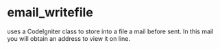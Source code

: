 email_writefile
===============

uses  a CodeIgniter class to store into a file a mail before sent. In this mail you will obtain an address to view it on line.
